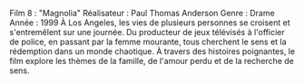 Film 8 : "Magnolia"
Réalisateur : Paul Thomas Anderson
Genre : Drame
Année : 1999
À Los Angeles, les vies de plusieurs personnes se croisent et s'entremêlent sur une journée. Du producteur de jeux télévisés à l'officier de police, en passant par la femme mourante, tous cherchent le sens et la rédemption dans un monde chaotique. À travers des histoires poignantes, le film explore les thèmes de la famille, de l'amour perdu et de la recherche de sens.
